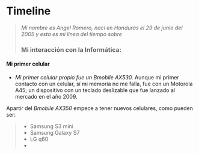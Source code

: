 Timeline
=======
>  _Mi nombre es Angel Romero, nací en Honduras el 29 de junio del 2005 y esta es mi línea del tiempo sobre_  
> ### Mi interacción con la Informática:  
   
   
#### Mi primer celular  
* _Mi primer celular propio fue un Bmobile AX530._ Aunque mi primer contacto con un celular, sí mi memoria no me falla, fue con un Motorola A45; un dispositivo con  un teclado deslizable que fue lanzado al mercado en el año 2009.


Apartir del _Bmobile AX350_ empece a tener nuevos celulares, como pueden ser:
> * Samsung S3 mini
> * Samsung Galaxy S7
> * LG q60
> *